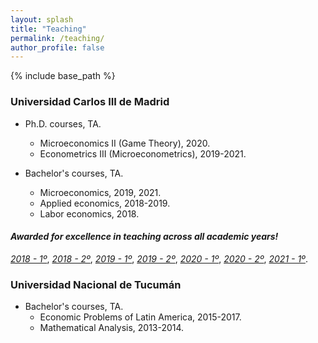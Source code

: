 ```yaml
---
layout: splash
title: "Teaching"
permalink: /teaching/
author_profile: false
---
```


{% include base_path %}

### Universidad Carlos III de Madrid

* Ph.D. courses, TA.
   * Microeconomics II (Game Theory), 2020. 
   * Econometrics III (Microeconometrics), 2019-2021.

* Bachelor's courses, TA.
   * Microeconomics, 2019, 2021.
   * Applied economics, 2018-2019.
   * Labor economics, 2018.
  
#### *Awarded for excellence in teaching across all academic years!*
[*2018 - 1º*](https://alejandraagustinamartinez.github.io/files/2018_1.pdf),
[*2018 - 2º*](https://alejandraagustinamartinez.github.io/files/2018_2.pdf),
[*2019 - 1º*](https://alejandraagustinamartinez.github.io/files/2019_1.pdf),
[*2019 - 2º*](https://alejandraagustinamartinez.github.io/files/2019_2.pdf), 
[*2020 - 1º*](https://alejandraagustinamartinez.github.io/files/2020_1.pdf),
[*2020 - 2º*](https://alejandraagustinamartinez.github.io/files/2020_2.pdf), 
[*2021 - 1º*](https://alejandraagustinamartinez.github.io/files/2021_1.pdf).





### Universidad Nacional de Tucumán

* Bachelor's courses, TA.
   * Economic Problems of Latin America, 2015-2017.
   * Mathematical Analysis, 2013-2014.

